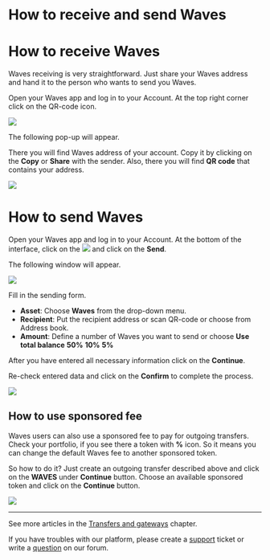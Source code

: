 # How to receive and send Waves

# How to receive Waves

Waves receiving is very straightforward. Just share your Waves address and hand it to the person who wants to send you Waves.

Open your Waves app and log in to your Account.
At the top right corner click on the QR-code icon.

![](/waves-client/mobile-apps/_assets/waves_address_01.png)

The following pop-up will appear.

There you will find Waves address of your account. Copy it by clicking on the **Copy** or **Share** with the sender. Also, there you will find **QR code** that contains your address.

![](/waves-client/mobile-apps/_assets/waves_address_02.png)

# How to send Waves

Open your Waves app and log in to your Account.
At the bottom of the interface, click on the ![](/waves-client/mobile-apps/_assets/waves_transfers_ios_01.png) and click on the **Send**.

The following window will appear.

![](/waves-client/mobile-apps/_assets/waves_transfers_ios_02.png)

Fill in the sending form.

* **Asset**: Choose **Waves** from the drop-down menu.
* **Recipient**: Put the recipient address or scan QR-code or choose from Address book.
* **Amount**: Define a number of Waves you want to send or choose **Use total balance** **50%** **10%** **5%**

After you have entered all necessary information click on the **Continue**.

Re-check entered data and click on the **Confirm** to complete the process.

![](/waves-client/mobile-apps/_assets/waves_transfers_ios_03.png)

## How to use sponsored fee

Waves users can also use a sponsored fee to pay for outgoing transfers. Check your portfolio, if you see there a token with **%** icon. So it means you can change the default Waves fee to another sponsored token.

So how to do it? Just create an outgoing transfer described above and click on the **WAVES** under **Continue** button.
Choose an available sponsored token and click on the **Continue** button.

![](/waves-client/mobile-apps/_assets/transaction_fee.png)

___

See more articles in the [Transfers and gateways](/waves-client/mobile-apps/android/wallet-management.md) chapter.

If you have troubles with our platform, please create a [support](https://support.wavesplatform.com/) ticket or write a [question](https://forum.wavesplatform.com/) on our forum.
